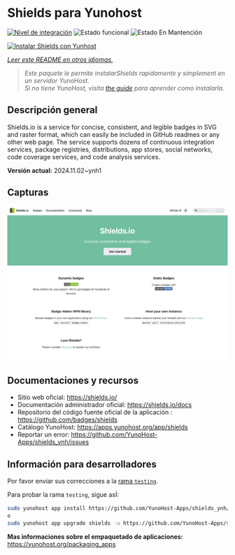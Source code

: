 <!--
Este archivo README esta generado automaticamente<https://github.com/YunoHost/apps/tree/master/tools/readme_generator>
No se debe editar a mano.
-->

# Shields para Yunohost

[![Nivel de integración](https://dash.yunohost.org/integration/shields.svg)](https://ci-apps.yunohost.org/ci/apps/shields/) ![Estado funcional](https://ci-apps.yunohost.org/ci/badges/shields.status.svg) ![Estado En Mantención](https://ci-apps.yunohost.org/ci/badges/shields.maintain.svg)

[![Instalar Shields con Yunhost](https://install-app.yunohost.org/install-with-yunohost.svg)](https://install-app.yunohost.org/?app=shields)

*[Leer este README en otros idiomas.](./ALL_README.md)*

> *Este paquete le permite instalarShields rapidamente y simplement en un servidor YunoHost.*  
> *Si no tiene YunoHost, visita [the guide](https://yunohost.org/install) para aprender como instalarla.*

## Descripción general

Shields.io is a service for concise, consistent, and legible badges in SVG and raster format, which can easily be included in GitHub readmes or any other web page. The service supports dozens of continuous integration services, package registries, distributions, app stores, social networks, code coverage services, and code analysis services.

**Versión actual:** 2024.11.02~ynh1

## Capturas

![Captura de Shields](./doc/screenshots/screenshot.png)

## Documentaciones y recursos

- Sitio web oficial: <https://shields.io/>
- Documentación administrador oficial: <https://shields.io/docs>
- Repositorio del código fuente oficial de la aplicación : <https://github.com/badges/shields>
- Catálogo YunoHost: <https://apps.yunohost.org/app/shields>
- Reportar un error: <https://github.com/YunoHost-Apps/shields_ynh/issues>

## Información para desarrolladores

Por favor enviar sus correcciones a la [rama `testing`](https://github.com/YunoHost-Apps/shields_ynh/tree/testing).

Para probar la rama `testing`, sigue asÍ:

```bash
sudo yunohost app install https://github.com/YunoHost-Apps/shields_ynh/tree/testing --debug
o
sudo yunohost app upgrade shields -u https://github.com/YunoHost-Apps/shields_ynh/tree/testing --debug
```

**Mas informaciones sobre el empaquetado de aplicaciones:** <https://yunohost.org/packaging_apps>
